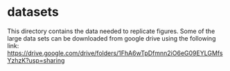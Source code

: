  
# datasets 

This directory contains the data needed to replicate figures. Some of the large data sets can be downloaded from google drive using the following link: https://drive.google.com/drive/folders/1FhA6wTpDfmnn2iO6eG09EYLGMfsYzhzK?usp=sharing
